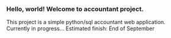 ### Hello, world! Welcome to accountant project.

This project is a simple python/sql accountant web application. <br> Currently in progress... 
Estimated finish: End of September
